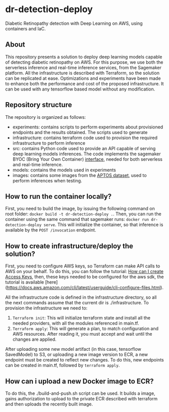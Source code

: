 # dr-detection-deploy

Diabetic Retinopathy detection with Deep Learning on AWS, using containers and IaC.


## About
This repository presents a solution to deploy deep learning models capable of detecting diabetic retinopathy on AWS. For this purpose, we use both the serverless inference and real-time inference services, from the Sagemaker platform. All the infrastructure is described with Terraform, so the solution can be replicated at ease. Optimizations and experiments have been made to enhance both the performance and cost of the proposed infrastructure. It can be used with any tensorflow based model without any modification.


## Repository structure
The repository is organized as follows:
- experiments: contains scripts to perform experiments about provisioned endpoints and the results obtained. The scripts used to generate
- infrastructure: contains terraform code used to provision the required infrastructure to perform inference
- src: contains Python code used to provide an API capable of serving deep learning models inferences. The code implements the sagemaker BYOC (Bring Your Own Container) [interface](https://docs.aws.amazon.com/sagemaker/latest/dg/your-algorithms-inference-code.html), needed for both serverless and real-time inference.
- models: contains the models used in experiments
- images: contains some images from the [APTOS dataset](https://kaggle.com/competitions/aptos2019-blindness-detection), used to perform inferences when testing.

## How to run the container locally?

First, you need to build the image, by issuing the following command on root folder: ```docker build -t dr-detection-deploy .```. Then, you can run the container using the same command that sagemaker runs: ```docker run dr-detection-deploy serve```. This will initialize the container, so that inference is available by the ```POST /invocation``` endpoint.

## How to create infrastructure/deploy the solution?

First, you need to configure AWS keys, so Terraform can make API calls to AWS on your behalf. To do this, you can follow the tutorial: [How can I create Access Keys](https://repost.aws/knowledge-center/create-access-key), then, these keys needed to be configured for the aws sdk, the tutorial is available [here] (https://docs.aws.amazon.com/cli/latest/userguide/cli-configure-files.html).

All the infrastructure code is defined in the infrastructure directory, so all the next commands assume that the current dir is ./infrastructure. To provision the infrastructure we need to:
1. ```Terraform init```: This will initialize terraform state and install all the needed providers, with all the modules referenced in main.tf.
2. ```Terraform apply```: This will generate a plan, to match configuration and AWS resources. After reading it, you must accept and wait until the changes are applied.

After uploading some new model artifact (in this case, tensorflow SavedModel) to S3, or uploading a new image version to ECR, a new endpoint must be created to reflect new changes. To do this, new endpoints can be created in main.tf, followed by ```terraform apply```.

## How can i upload a new Docker image to ECR?
To do this, the ./build-and-push.sh script can be used. It builds a image, gains authorization to upload to the private ECR described with terraform and then uploads the recently built image.
